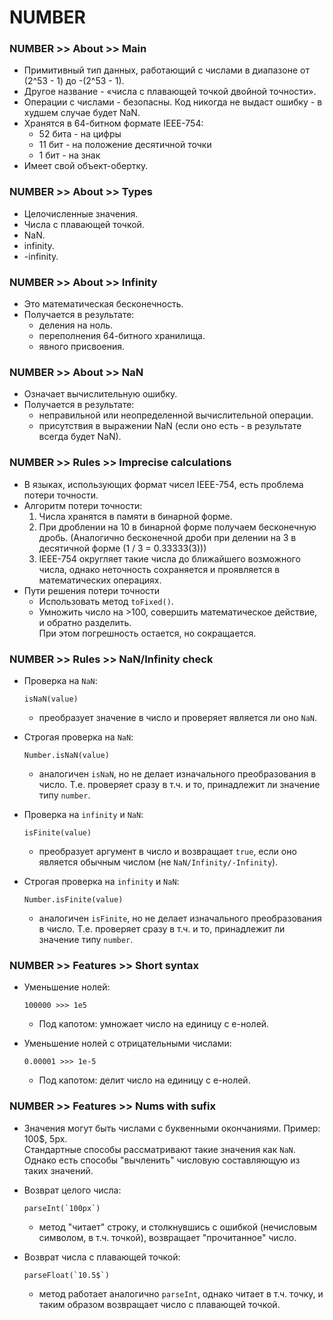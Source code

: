 # NUMBER

### NUMBER >> About >> Main
- Примитивный тип данных, работающий с числами в диапазоне от (2^53 - 1) до -(2^53 - 1).
- Другое название - «числа с плавающей точкой двойной точности».
- Операции с числами - безопасны. Код никогда не выдаст ошибку - в худшем случае будет NaN.
- Хранятся в 64-битном формате IEEE-754:
  - 52 бита - на цифры
  - 11 бит - на положение десятичной точки
  - 1 бит - на знак
- Имеет свой объект-обертку.

### NUMBER >> About >> Types
- Целочисленные значения.
- Числа с плавающей точкой.
- NaN.
- infinity.
- -infinity.

### NUMBER >> About >> Infinity
- Это математическая бесконечность.
- Получается в результате:
  - деления на ноль.
  - переполнения 64-битного хранилища.
  - явного присвоения.

### NUMBER >> About >> NaN
- Означает вычислительную ошибку.
- Получается в результате:
  - неправильной или неопределенной вычислительной операции.
  - присутствия в выражении NaN (если оно есть - в результате всегда будет NaN).

### NUMBER >> Rules >> Imprecise calculations
- В языках, использующих формат чисел IEEE-754, есть проблема потери точности.
- Алгоритм потери точности:
  1. Числа хранятся в памяти в бинарной форме.
  1. При дроблении на 10 в бинарной форме получаем бесконечную дробь. (Аналогично бесконечной дроби при делении на 3 в десятичной форме (1 / 3 = 0.33333(3)))
  1. IEEE-754 округляет такие числа до ближайшего возможного числа, однако неточность сохраняется и проявляется в математических операциях.
- Пути решения потери точности
  - Использовать метод `toFixed()`.
  - Умножить число на >100, совершить математическое действие, и обратно разделить.  
  При этом погрешность остается, но сокращается.

### NUMBER >> Rules >> NaN/Infinity check
- Проверка на `NaN`:

  ```
  isNaN(value)
  ```
  - преобразует значение в число и проверяет является ли оно `NaN`.
- Строгая проверка на `NaN`:

  ```
  Number.isNaN(value)
  ```
  - аналогичен `isNaN`, но не делает изначального преобразования в число. Т.е. проверяет сразу в т.ч. и то, принадлежит ли значение типу `number`.
- Проверка на `infinity` и `NaN`:

  ```
  isFinite(value) 
  ```
  - преобразует аргумент в число и возвращает `true`, если оно является обычным числом (не `NaN/Infinity/-Infinity`).
- Строгая проверка на `infinity` и `NaN`:

  ```
  Number.isFinite(value)
  ```
    - аналогичен `isFinite`, но не делает изначального преобразования в число. Т.е. проверяет сразу в т.ч. и то, принадлежит ли значение типу `number`.

### NUMBER >> Features >> Short syntax
- Уменьшение нолей:

  	```
    100000 >>> 1e5
    ```  
  - Под капотом: умножает число на единицу с e-нолей.
- Уменьшение нолей с отрицательными числами:

  ```
  0.00001 >>> 1e-5
  ```  
  - Под капотом: делит число на единицу с e-нолей.

### NUMBER >> Features >> Nums with sufix
- Значения могут быть числами с буквенными окончаниями. Пример: 100$, 5px.  
Стандартные способы рассматривают такие значения как `NaN`.  
Однако есть способы "вычленить" числовую составляющую из таких значений.
- Возврат целого числа:

  ```
  parseInt(`100px`)
  ```
  - метод "читает" строку, и столкнувшись с ошибкой (нечисловым символом, в т.ч. точкой), возвращает "прочитанное" число.
- Возврат числа с плавающей точкой:

  ```
  parseFloat(`10.5$`)
  ```
  - метод работает аналогично `parseInt`, однако читает в т.ч. точку, и таким образом возвращает число с плавающей точкой.